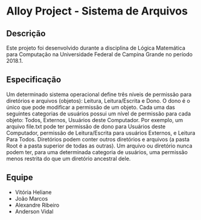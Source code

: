 # Alloy Project - Sistema de Arquivos

## Descrição

Este projeto foi desenvolvido durante a disciplina de Lógica Matemática para Computação na Universidade Federal de Campina Grande no período 2018.1.

## Especificação

Um determinado sistema operacional define três níveis de permissão para diretórios e arquivos (objetos): Leitura, Leitura/Escrita e Dono. 
O dono é o único que pode modificar a permissão de um objeto. Cada uma das seguintes categorias de usuários possui um nível de permissão 
para cada objeto: Todos, Externos, Usuários deste Computador. 
Por exemplo, um arquivo file.txt pode ter permissão de dono para Usuários deste Computador, permissão de Leitura/Escrita para 
usuários Externos, e Leitura Para Todos. Diretórios podem conter outros diretórios e arquivos (a pasta Root é a pasta superior de todas as outras). 
Um arquivo ou diretório nunca podem ter, para uma determinada categoria de usuários, uma permissão menos restrita do que um 
diretório ancestral dele.

## Equipe

- Vitória Heliane
- João Marcos
- Alexandre Ribeiro
- Anderson Vidal
